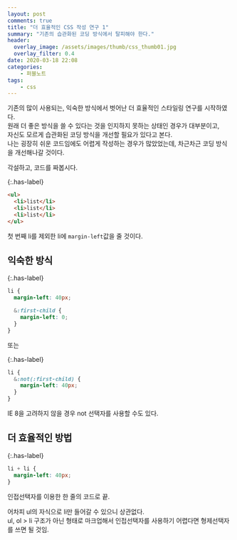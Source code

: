 ```yaml
---
layout: post
comments: true
title: "더 효율적인 CSS 작성 연구 1"
summary: "기존의 습관화된 코딩 방식에서 탈피해야 한다."
header:
  overlay_image: /assets/images/thumb/css_thumb01.jpg
  overlay_filter: 0.4
date: 2020-03-18 22:08
categories:
    - 퍼블노트
tags:
    - css
---
```


기존의 많이 사용되는, 익숙한 방식에서 벗어난 더 효율적인 스타일링 연구를 시작하였다.  
원래 더 좋은 방식을 쓸 수 있다는 것을 인지하지 못하는 상태인 경우가 대부분이고,  
자신도 모르게 습관화된 코딩 방식을 개선할 필요가 있다고 본다.  
나는 굉장히 쉬운 코드임에도 어렵게 작성하는 경우가 많았었는데, 차근차근 코딩 방식을 개선해나갈 것이다.

각설하고, 코드를 짜봅시다.

{:.has-label}
```html
<ul>
  <li>list</li>
  <li>list</li>
  <li>list</li>
</ul>
```

첫 번째 li를 제외한 li에 <code>margin-left</code>값을 줄 것이다.

## 익숙한 방식

{:.has-label}
```scss
li {
  margin-left: 40px;

  &:first-child {
    margin-left: 0;
  }
}
```

또는

{:.has-label}
```scss
li {
  &:not(:first-child) {
    margin-left: 40px;
  }
}
```

IE 8을 고려하지 않을 경우 not 선택자를 사용할 수도 있다.

## 더 효율적인 방법

{:.has-label}
```scss
li + li {
  margin-left: 40px;
}
```

인접선택자를 이용한 한 줄의 코드로 끝.

어차피 ul의 자식으로 li만 들어갈 수 있으니 상관없다.  
ul, ol > li 구조가 아닌 형태로 마크업해서 인접선택자를 사용하기 어렵다면 형제선택자를 쓰면 될 것임.